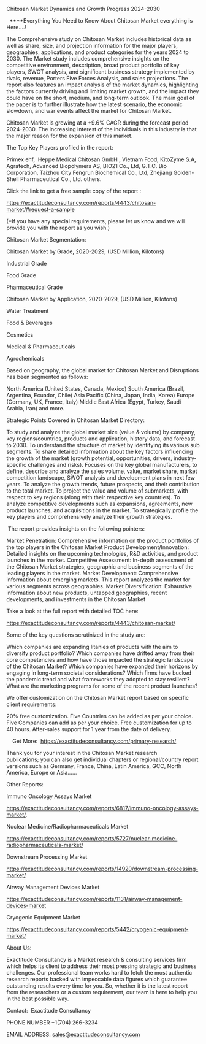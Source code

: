 Chitosan Market Dynamics and Growth Progress 2024-2030

  ****Everything You Need to Know About Chitosan Market everything is Here....!

The Comprehensive study on Chitosan Market includes historical data as well as share, size, and projection information for the major players, geographies, applications, and product categories for the years 2024 to 2030. The Market study includes comprehensive insights on the competitive environment, description, broad product portfolio of key players, SWOT analysis, and significant business strategy implemented by rivals, revenue, Porters Five Forces Analysis, and sales projections. The report also features an impact analysis of the market dynamics, highlighting the factors currently driving and limiting market growth, and the impact they could have on the short, medium, and long-term outlook. The main goal of the paper is to further illustrate how the latest scenario, the economic slowdown, and war events affect the market for Chitosan Market.

Chitosan Market is growing at a +9.6% CAGR during the forecast period 2024-2030. The increasing interest of the individuals in this industry is that the major reason for the expansion of this market.

The Top Key Players profiled in the report: 

Primex ehf,  Heppe Medical Chitosan GmbH , Vietnam Food, KitoZyme S.A, Agratech, Advanced Biopolymers AS, BIO21 Co., Ltd, G.T.C. Bio Corporation, Taizhou City Fengrun Biochemical Co., Ltd, Zhejiang Golden-Shell Pharmaceutical Co., Ltd. others.

Click the link to get a free sample copy of the report :

https://exactitudeconsultancy.com/reports/4443/chitosan-market/#request-a-sample

(*If you have any special requirements, please let us know and we will provide you with the report as you wish.)

Chitosan Market Segmentation:

Chitosan Market by Grade, 2020-2029, (USD Million, Kilotons)

Industrial Grade

Food Grade

Pharmaceutical Grade

Chitosan Market by Application, 2020-2029, (USD Million, Kilotons)

Water Treatment

Food & Beverages

Cosmetics

Medical & Pharmaceuticals

Agrochemicals

Based on geography, the global market for Chitosan Market and Disruptions has been segmented as follows:

North America (United States, Canada, Mexico)
South America (Brazil, Argentina, Ecuador, Chile)
Asia Pacific (China, Japan, India, Korea)
Europe (Germany, UK, France, Italy)
Middle East Africa (Egypt, Turkey, Saudi Arabia, Iran) and more.

Strategic Points Covered in Chitosan Market Directory:

To study and analyze the global market size (value & volume) by company, key regions/countries, products and application, history data, and forecast to 2030.
To understand the structure of market by identifying its various sub segments.
To share detailed information about the key factors influencing the growth of the market (growth potential, opportunities, drivers, industry-specific challenges and risks).
Focuses on the key global manufacturers, to define, describe and analyze the sales volume, value, market share, market competition landscape, SWOT analysis and development plans in next few years.
To analyze the growth trends, future prospects, and their contribution to the total market.
To project the value and volume of submarkets, with respect to key regions (along with their respective key countries).
To analyze competitive developments such as expansions, agreements, new product launches, and acquisitions in the market.
To strategically profile the key players and comprehensively analyze their growth strategies.

 The report provides insights on the following pointers:

Market Penetration: Comprehensive information on the product portfolios of the top players in the Chitosan Market
Product Development/Innovation: Detailed insights on the upcoming technologies, R&D activities, and product launches in the market.
Competitive Assessment: In-depth assessment of the Chitosan Market strategies, geographic and business segments of the leading players in the market.
Market Development: Comprehensive information about emerging markets. This report analyzes the market for various segments across geographies.
Market Diversification: Exhaustive information about new products, untapped geographies, recent developments, and investments in the Chitosan Market

Take a look at the full report with detailed TOC here:

https://exactitudeconsultancy.com/reports/4443/chitosan-market/

Some of the key questions scrutinized in the study are:

Which companies are expanding litanies of products with the aim to diversify product portfolio?
Which companies have drifted away from their core competencies and how have those impacted the strategic landscape of the Chitosan Market?
Which companies have expanded their horizons by engaging in long-term societal considerations?
Which firms have bucked the pandemic trend and what frameworks they adopted to stay resilient?
What are the marketing programs for some of the recent product launches?

We offer customization on the Chitosan Market report based on specific client requirements:

20% free customization.
Five Countries can be added as per your choice.
Five Companies can add as per your choice.
Free customization for up to 40 hours.
After-sales support for 1 year from the date of delivery.

    Get More:  https://exactitudeconsultancy.com/primary-research/

Thank you for your interest in the Chitosan Market research publications; you can also get individual chapters or regional/country report versions such as Germany, France, China, Latin America, GCC, North America, Europe or Asia……

Other Reports:

Immuno Oncology Assays Market

https://exactitudeconsultancy.com/reports/6817/immuno-oncology-assays-market/.

Nuclear Medicine/Radiopharmaceuticals Market

https://exactitudeconsultancy.com/reports/5727/nuclear-medicine-radiopharmaceuticals-market/

Downstream Processing Market

https://exactitudeconsultancy.com/reports/14920/downstream-processing-market/

Airway Management Devices Market

https://exactitudeconsultancy.com/reports/1131/airway-management-devices-market

Cryogenic Equipment Market

https://exactitudeconsultancy.com/reports/5442/cryogenic-equipment-market/

About Us:

Exactitude Consultancy is a Market research & consulting services firm which helps its client to address their most pressing strategic and business challenges. Our professional team works hard to fetch the most authentic research reports backed with impeccable data figures which guarantee outstanding results every time for you. So, whether it is the latest report from the researchers or a custom requirement, our team is here to help you in the best possible way.

Contact:  Exactitude Consultancy

PHONE NUMBER +1(704) 266-3234

EMAIL ADDRESS: sales@exactitudeconsultancy.com
